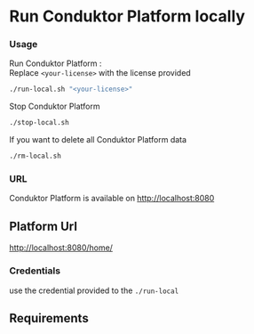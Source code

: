 # Run Conduktor Platform locally

### Usage

Run Conduktor Platform :    
Replace `<your-license>` with the license provided
```sh
./run-local.sh "<your-license>"
```

Stop Conduktor Platform
```sh
./stop-local.sh
```

If you want to delete all Conduktor Platform data
```sh
./rm-local.sh
```
### URL
Conduktor Platform is available on [http://localhost:8080](http://localhost:8080)

## Platform Url
[http://localhost:8080/home/](http://localhost:8080/home/)

### Credentials 
use the credential provided to the `./run-local`

## Requirements
